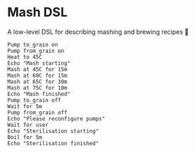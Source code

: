 # Mash DSL
A low-level DSL for describing mashing and brewing recipes 🍺

```
Pump to_grain on
Pump from_grain on
Heat to 45C
Echo "Mash starting"
Mash at 45C for 15m
Mash at 60C for 15m
Mash at 65C for 30m
Mash at 75C for 10m
Echo "Mash finished"
Pump to_grain off
Wait for 5m
Pump from_grain off
Echo "Please reconfigure pumps"
Wait for user
Echo "Sterilisation starting"
Boil for 5m
Echo "Sterilisation finished"
```
